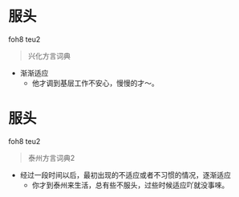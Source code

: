 # 服头
foh8 teu2
> 兴化方言词典
- 渐渐适应
  - 他才调到基层工作不安心，慢慢的才～。

# 服头
foh8 teu2
> 泰州方言词典2
- 经过一段时间以后，最初出现的不适应或者不习惯的情况，逐渐适应
  - 你才到泰州来生活，总有些不服头，过些时候适应吖就没事唻。
